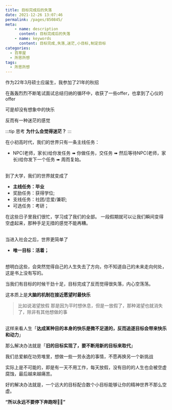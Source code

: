 ```yaml
---
title: 目标完成后的失落
date: 2021-12-26 13:07:46
permalink: /pages/850845/
meta:
    - name: description
      content: 目标完成后的失落
    - name: keywords
      content: 目标完成,失落,迷茫,小目标,制定目标
categories:
  - 百草屋
  - 所思所想
tags:
  - 所思所想
---
```

作为22年3月硕士应届生，我参加了21年的秋招

在轰轰烈烈不断笔试面试总结归纳的循环中，收获了一些offer，也拿到了心仪的offer

可是却没有想象中的快乐

反而有一种迷茫的感觉
​

:::tip 思考
**为什么会觉得迷茫？**
:::


在小初高时代，我们的世界只有一条主线任务：

- NPC(老师，家长)给你发任务 ➠ 你做任务，交任务 ➠ 然后等待NPC(老师，家长)给你发下一个任务 ➠ 周而复始。


<br/>到了大学，我们的世界就变成了

- **主线任务：毕业**
- 奖励任务：获得学位;
- 支线任务：社团/恋爱/兼职;
- 可选任务：考研；


在这些日子里我们很忙，学习成了我们的全部。 一段假期就可以让我们瞬间变得空虚起来，那种手足无措的感觉不能再糟。
​

<br/>当进入社会之后，世界更简单了

- **唯一目标：活着；**

<br/>想明白这些，会突然觉得自己的人生失去了方向，你不知道自己的未来走向何处，这是书上没有写的。

当我们有目标的时候干劲十足，目标完成了反而觉得很失落，内心空荡荡。

这本质上是**大脑的机制在接近愿望时最快乐**

> 比如说渴望放假 那是因为平时想休息，但是一放假了，那种渴望也就消失了，除非有其他想做的事



<br/>这样来看人生「**达成某种目的本身的快乐是微不足道的，反而追逐目标会带来快乐和动力**」

那么解决办法就是「**旧的目标实现了，要不断用新的目标来取代**」
​

我们总爱躺在功劳堆里，想做一些一劳永逸的事情，不愿再换另一个新挑战

实际上是不可能的，即是有一天不用工作，每天放假，没有目的的人生也会被空虚腐蚀，最后越来越痛苦。
​

好的解决办法就是，一个远大的目标配合数个小目标能够让你的精神世界不那么空虚。

**“所以永远不要停下奔跑呀🏃‍♀️”**
